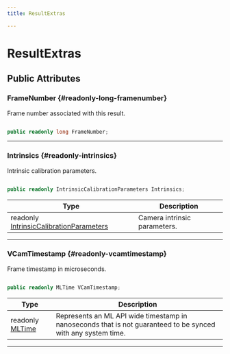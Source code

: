 ```yaml
---
title: ResultExtras

---
```


# ResultExtras










## Public Attributes

### FrameNumber {#readonly-long-framenumber}

Frame number associated with this result. 

```csharp

public readonly long FrameNumber;

```






-----------

### Intrinsics {#readonly-intrinsics}

Intrinsic calibration parameters. 

```csharp

public readonly IntrinsicCalibrationParameters Intrinsics;

```

| Type | Description  | 
|--|--|
| readonly [IntrinsicCalibrationParameters](/versioned_docs/version-22-Feb-2023/unity-api/api/UnityEngine.XR.MagicLeap/MLCameraBase/UnityEngine.XR.MagicLeap.MLCameraBase.IntrinsicCalibrationParameters.md) | Camera intrinsic parameters.  |





-----------

### VCamTimestamp {#readonly-vcamtimestamp}

Frame timestamp in microseconds. 

```csharp

public readonly MLTime VCamTimestamp;

```

| Type | Description  | 
|--|--|
| readonly [MLTime](/versioned_docs/version-22-Feb-2023/unity-api/api/UnityEngine.XR.MagicLeap/MLTime/UnityEngine.XR.MagicLeap.MLTime.md) | Represents an ML API wide timestamp in nanoseconds that is not guaranteed to be synced with any system time.  |





-----------


